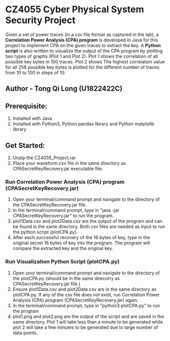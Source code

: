 # CZ4055 Cyber Physical System Security Project

Given a set of power traces (in a csv file format as captured in the lab), a **Correlation Power Analysis (CPA) program** is developed in Java for this project to implement CPA on the given traces to extract the key. A **Python script** is also written to visualize the output of the CPA program by plotting two types of graphs (Plot 1 and Plot 2). Plot 1 shows the correlation of all possible key bytes in 100 traces. Plot 2 shows The highest correlation value for all 256 possible key bytes is plotted for the different number of traces from 10 to 100 in steps of 10.


## Author - **Tong Qi Long (U1822422C)**



## Prerequisite:

1. Installed with Java
2. Installed with Python3, Python pandas library and Python matplolib library

## Get Started:
1. Unzip the CZ4055_Project.rar
3. Place your waveform.csv file in the same directory as CPASecretKeyRecovery.jar executable file.

### Run Correlation Power Analysis (CPA) program (CPASecretKeyRecovery.jar)

1. Open your terminal/command prompt and navigate to the directory of the CPASecretKeyRecovery.jar file.
2. In the terminal/command prompt, type in "java -jar CPASecretKeyRecovery.jar" to run the program.
3. plot1Data.csv and plot2Data.csv are the output of the program and can be found in the same directory. Both csv files are needed as input to run the python script (plotCPA.py). 
4. After each successful recovery of the 16 bytes of key, type in the original secret 16 bytes of key into the program. The program will compare the extracted key and the original key.

### Run Visualization Python Script (plotCPA.py)
1. Open your terminal/command prompt and navigate to the directory of the plotCPA.py (should be in the same direcotry as CPASecretKeyRecovery.jar file.)
2. Ensure plot1Data.csv and plot2Data.csv are in the same directory as plotCPA.py. If any of the csv file does not exist, run Correlation Power Analysis (CPA) program (CPASecretKeyRecovery.jar) again. 
3. In the terminal/command prompt, type in "python3 plotCPA.py" to run the program
4. plot1.png and plot2.png are the output of the script and are saved in the same directory. Plot 1 will take less than a minute to be generated while plot 2 will take a few minutes to be generated due to large number of data points. 
